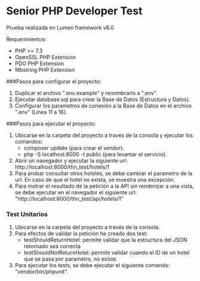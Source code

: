 # Senior PHP Developer Test

Prueba realizada en Lumen framework v8.0

Requerimientos:
- PHP >= 7.3
- OpenSSL PHP Extension
- PDO PHP Extension
- Mbstring PHP Extension

###Pasos para configurar el proyecto:

1. Duplicar el archivo ".env.example" y renombrarlo a ".env".
2. Ejecutar database.sql para crear la Base de Datos (Estructura y Datos).
3. Configurar los parametros de conexión a la Base de Datos en el archivo ".env" (Línea 11 a 16).

###Pasos para ejecutar el proyecto:

1. Ubicarse en la carpeta del proyecto a través de la consola y ejecutar los comandos: 
    - composer update (para crear el vendor).
    - php -S localhost:8000 -t public (para levantar el servicio).
2. Abrir un navegador y ejecutar la siguiente url:  http://localhost:8000/thn_test/hotels/1 
3. Para probar consultar otros hoteles, se debe cambiar el parametro de la url. En caso de que el hotel no exista, se muestra una excepción.
4. Para motrar el resultado de la petición a la API sin renderizar a una vista, se debe ejecutar en el navegador el siguiente url: "http://localhost:8000/thn_test/api/hotels/1"

### Test Unitarios
1. Ubicarse en la carpeta del proyecto a través de la consola.
2. Para efectos de validar la petición he creado dos test:
    - testShouldReturnHotel: permite validar que la estructura del JSON retornado sea correcta
    - testShouldNotReturnHotel: permite validar cuando el ID de un hotel que se pasa por parametro, no existe.
3. Para ejecutar los tests, se debe ejecutar el siguiente comando: "vendor/bin/phpunit".
